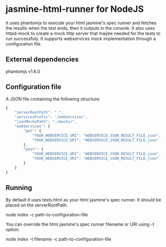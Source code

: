 # jasmine-html-runner for NodeJS

It uses phantomjs to execute your html jasmine's spec runner and fetches the 
results when the test ends, then it outputs in the console. It also uses httpd-mock 
to create a mock http server that maybe needed for the tests to run successfuly.
It supports webservices mock implementation through a configuration file.

## External dependencies
phantomjs v1.6.0

## Configuration file
A JSON file containing the following structure:
```js
{
    "serverRootPath": ".",
    "servicesPrefix": '/webservice/',
    "jsonMocksPath": "./mocks/",
    "webServices": {
        "get": {
            "YOUR_WEBSERVICE_URI": "WEBSERVICE_JSON_RESULT_FILE.json",
            "YOUR_WEBSERVICE_URI": "WEBSERVICE_JSON_RESULT_FILE.json"
        },
    	"post": {
			"YOUR_WEBSERVICE_URI": "WEBSERVICE_JSON_RESULT_FILE.json",
            "YOUR_WEBSERVICE_URI": "WEBSERVICE_JSON_RESULT_FILE.json"
		}
	}
}
```

## Running

By default it uses tests.html as your html jasmine's spec runner. It should be placed on the serverRootPath.

node index -c path-to-configuration-file

You can override the html jasmine's spec runner filename or URI using -t option.

node index -t filename -c path-to-configuration-file